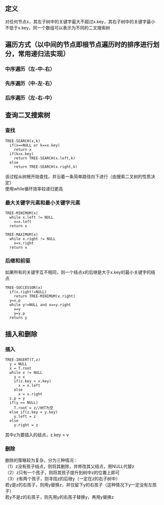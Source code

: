 ## 定义
对任何节点x，其左子树中的关键字最大不超过x.key，其右子树中的关键字最小不低于x.key，同一个数组可以表示为不同的二叉搜索树  
## 遍历方式（以中间的节点即根节点遍历时的排序进行划分，常用递归法实现）
### 中序遍历（左-中-右）
### 先序遍历（中-左-右）
### 后序遍历（左-右-中）
## 查询二叉搜索树
### 查找
```
TREE-SEARCH(x,k)
  if(x==NULL or k==x.key)
    return x
  if(k<x.key)
    return TREE-SEARCH(x.left,k)
  else
    return TREE-SEARCH(x.right,k)
```
该过程从树根开始查找，并沿着一条简单路径向下进行（由搜索二叉树的性质决定）  
使用while循环效率较递归更高  
### 最大关键字元素和最小关键字元素
```
TREE-MINIMUM(x)
  while x.left != NULL
    x=x.left
  return x
```
```
TREE-MAXIMUM(x)
  while x.right != NULL
    x=x.right
  return x
```
### 后继和前驱
如果所有的关键字互不相同，则一个结点x的后继是大于x.key的最小关键字的结点
```
TREE-SUCCESSOR(x)
  if(x.right!=NULL)
    return TREE-MINIMUM(x.right)
  y=x.p
  while y!=NULL and x==y.right
    x=y
    y=y.p
  return y
```
## 插入和删除
### 插入
```
TREE-INSERT(T,z)
  y = NULL
  x = T.root
  while x != NULL
    y = x
    if(z.key < x.key)
      x = x.left
    else
      x = x.right
  z.p = y
  if(y == NULL)
    T.root = z//树T为空
  else if(z.key < y.key)
    y.left = z
  else
    y.right = z
```
其中z为要插入的结点，z.key = v
### 删除
删除的策略较为复杂，分为三种情况：  
（1）z没有孩子结点，则将其删除，并修改其父结点，用NULL代替z  
（2）z只有一个孩子，则将其孩子提升到树中z的位置上即可  
（3）z有两个孩子，则寻找z的后继y（一定在z的右子树中）  
若y是z的右孩子，则用y替换z，并仅留下y的右孩子（这种情况下y一定没有左孩子）  
若y不是z的右孩子，则先用y的右孩子替换y，再用y替换z
